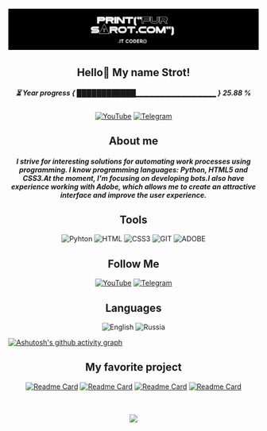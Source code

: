 [![Header](https://github.com/FurStrot/FurStrot/blob/main/assets/header.jpg)](https://www.youtube.com/@FurStrot)

<div align="center">

## Hello👋 My name Strot!

##### ⏳ Year progress { ████████████▁▁▁▁▁▁▁▁▁▁▁▁▁▁▁ } 25.88 %

[![YouTube](https://shields.microej.com/badge/YouTube-000000?style=for-the-badge&logo=YouTube&logoColor=ffffff)](https://www.youtube.com/@FurStrot)
[![Telegram](https://shields.microej.com/badge/Telegram-000000?style=for-the-badge&logo=Telegram&logoColor=ffffff)](https://t.me/FurStrot)

## About me

##### I strive for interesting solutions for automating work processes using programming. I know programming languages: Python, HTML5 and CSS3.At the moment, I'm focusing on developing bots.I also have experience working with Adobe, which allows me to create an attractive interface and improve the user experience.
## Tools

![Pyhton](https://shields.microej.com/badge/Python-000000?style=for-the-badge&logo=Python&logoColor=ffffff)
![HTML](https://shields.microej.com/badge/HTML-000000?style=for-the-badge&logo=html5&logoColor=ffffff)
![CSS3](https://shields.microej.com/badge/CSS3-000000?style=for-the-badge&logo=CSS3&logoColor=ffffff)
![GIT](https://shields.microej.com/badge/GIT-000000?style=for-the-badge&logo=GIT&logoColor=ffffff)
![ADOBE](https://shields.microej.com/badge/Adobe-000000?style=for-the-badge&logo=ADOBE&logoColor=ffffff)

## Follow Me
[![YouTube](https://shields.microej.com/badge/YouTube-000000?style=for-the-badge&logo=YouTube&logoColor=ffffff)](https://www.youtube.com/@FurStrot)
[![Telegram](https://shields.microej.com/badge/Telegram-000000?style=for-the-badge&logo=Telegram&logoColor=ffffff)](https://t.me/FurStrot)

## Languages

![English](https://shields.microej.com/badge/English-000000?style=for-the-badge&logo=🇺🇸)
![Russia](https://shields.microej.com/badge/Russia-000000?style=for-the-badge&logo=ru)

</div>

[![Ashutosh's github activity graph](https://github-readme-activity-graph.vercel.app/graph?username=FurStrot&bg_color=000000&color=ffffff&line=ffffff&point=ffffff&area=false&hide_border=true)](https://github.com/ashutosh00710/github-readme-activity-graph)

<div align="center">


## My favorite project

[![Readme Card](https://github-readme-stats.vercel.app/api/pin/?username=FurStrot&repo=Bot_911\&title_color=fff\&icon_color=f9f9f9\&text_color=9f9f9f\&bg_color=151515)](https://github.com/FurStrot/Bot_911)
[![Readme Card](https://github-readme-stats.vercel.app/api/pin/?username=FurStrot&repo=Bot_Helper\&title_color=fff\&icon_color=f9f9f9\&text_color=9f9f9f\&bg_color=151515)](https://github.com/FurStrot/Bot_Helper)
[![Readme Card](https://github-readme-stats.vercel.app/api/pin/?username=FurStrot&repo=Bot_Censorship\&title_color=fff\&icon_color=f9f9f9\&text_color=9f9f9f\&bg_color=151515)](https://github.com/FurStrot/Bot_Censorship)
[![Readme Card](https://github-readme-stats.vercel.app/api/pin/?username=FurStrot&repo=text_edit_py_qt\&title_color=fff\&icon_color=f9f9f9\&text_color=9f9f9f\&bg_color=151515)](https://github.com/FurStrot/text_edit_py_qt)

ㅤ

<picture>
  <source
    srcset="https://github-readme-stats.vercel.app/api?username=FurStrot&show_icons=true&theme=dark"
    media="(prefers-color-scheme: dark)"
  />
  <source
    srcset="https://github-readme-stats.vercel.app/api?username=anuraghazra&show_icons=true"
    media="(prefers-color-scheme: light), (prefers-color-scheme: no-preference)"
  />
  <img src="https://github-readme-stats.vercel.app/api?username=anuraghazra&show_icons=true"/>
</picture>


</div>